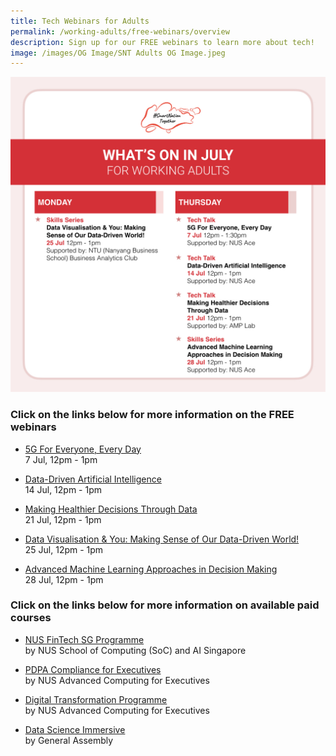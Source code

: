 ```yaml
---
title: Tech Webinars for Adults
permalink: /working-adults/free-webinars/overview
description: Sign up for our FREE webinars to learn more about tech!
image: /images/OG Image/SNT Adults OG Image.jpeg
---
```

![July Webinars for Working Adults](/images/Jul%202022/Overview_WA.jpeg)
### Click on the links below for more information on the FREE webinars

* [5G For Everyone, Every Day](/working-adults/free-webinars/5g-jul2022)<br>
7 Jul,  12pm - 1pm
 
* [Data-Driven Artificial Intelligence](/working-adults/free-webinars/data-driven-ai-jul2022)<br>
 14 Jul, 12pm - 1pm  
 
* [Making Healthier Decisions Through Data](/working-adults/free-webinars/healthier-decisions-jul2022)<br>
 21 Jul, 12pm - 1pm
 
 * [Data Visualisation & You: Making Sense of Our Data-Driven World!](/working-adults/free-webinars/data-visualisation-jul2022)<br>
 25 Jul, 12pm - 1pm
 
 * [Advanced Machine Learning Approaches in Decision Making](/working-adults/free-webinars/machine-learning-jul2022)<br>
28 Jul, 12pm - 1pm


###  Click on the links below for more information on available paid courses

* [NUS FinTech SG Programme](/working-adults/fintech/nus-ace)<br>
	by NUS School of Computing (SoC) and AI Singapore

* [PDPA Compliance for Executives](/working-adults/pdpa-compliance/nus-ace)<br>
by NUS Advanced Computing for Executives

* [Digital Transformation Programme](/working-adults/digi-transformation/nus-ace)<br>
 by NUS Advanced Computing for Executives 

* [Data Science Immersive](/working-adults/paid-courses/ga-data-sci) <br>
 by General Assembly